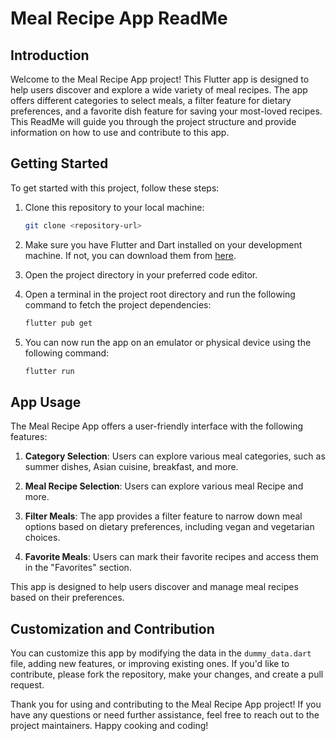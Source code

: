 # Meal Recipe App ReadMe

## Introduction

Welcome to the Meal Recipe App project! This Flutter app is designed to help users discover and explore a wide variety of meal recipes. The app offers different categories to select meals, a filter feature for dietary preferences, and a favorite dish feature for saving your most-loved recipes. This ReadMe will guide you through the project structure and provide information on how to use and contribute to this app.


## Getting Started

To get started with this project, follow these steps:

1. Clone this repository to your local machine:

   ```bash
   git clone <repository-url>
   ```

2. Make sure you have Flutter and Dart installed on your development machine. If not, you can download them from [here](https://flutter.dev/docs/get-started/install).

3. Open the project directory in your preferred code editor.

4. Open a terminal in the project root directory and run the following command to fetch the project dependencies:

   ```bash
   flutter pub get
   ```

5. You can now run the app on an emulator or physical device using the following command:

   ```bash
   flutter run
   ```

## App Usage

The Meal Recipe App offers a user-friendly interface with the following features:

1. **Category Selection**: Users can explore various meal categories, such as summer dishes, Asian cuisine, breakfast, and more.

2. **Meal Recipe Selection**: Users can explore various meal Recipe and more.

3. **Filter Meals**: The app provides a filter feature to narrow down meal options based on dietary preferences, including vegan and vegetarian choices.

4. **Favorite Meals**: Users can mark their favorite recipes and access them in the "Favorites" section.

This app is designed to help users discover and manage meal recipes based on their preferences.

## Customization and Contribution

You can customize this app by modifying the data in the `dummy_data.dart` file, adding new features, or improving existing ones. If you'd like to contribute, please fork the repository, make your changes, and create a pull request.

Thank you for using and contributing to the Meal Recipe App project! If you have any questions or need further assistance, feel free to reach out to the project maintainers. Happy cooking and coding!